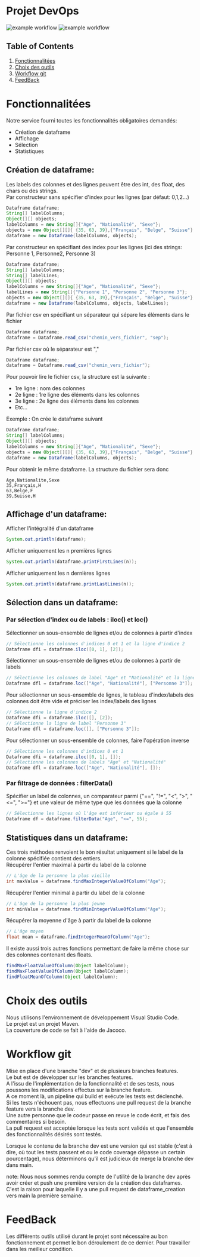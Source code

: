 # Projet DevOps
![example workflow](https://github.com/perringe/project_devops/actions/workflows/action_onmain.yml/badge.svg)
![example workflow](https://github.com/perringe/project_devops/actions/workflows/action_onbranch.yml/badge.svg)

## Table of Contents
1. [Fonctionnalitées](#fonctionnalitées)
2. [Choix des outils](#choix-des-outils)
3. [Workflow git](#workflow-git)
4. [FeedBack](#feedback)

# Fonctionnalitées
Notre service fourni toutes les fonctionnalités obligatoires demandés:
- Création de dataframe
- Affichage
- Sélection
- Statistiques

## Création de dataframe:  
Les labels des colonnes et des lignes peuvent être des int, des float, des chars ou des strings.  
Par constructeur sans spécifier d'index pour les lignes (par défaut: 0,1,2...)  
```java
Dataframe dataframe;
String[] labelColumns;
Object[][] objects;
labelColumns = new String[]{"Age", "Nationalité", "Sexe"};
objects = new Object[][]{ {35, 63, 39},{"Français", "Belge", "Suisse"},{'H', 'F', 'H'} };
dataframe = new Dataframe(labelColumns, objects);
```
Par constructeur en spécifiant des index pour les lignes (ici des strings: Personne 1, Personne2, Personne 3)
```java
Dataframe dataframe;
String[] labelColumns;
String[] labelLines;
Object[][] objects;
labelColumns = new String[]{"Age", "Nationalité", "Sexe"};
labelLines = new String[]{"Personne 1", "Personne 2", "Personne 3"};
objects = new Object[][]{ {35, 63, 39},{"Français", "Belge", "Suisse"},{'H', 'F', 'H'} };
dataframe = new Dataframe(labelColumns, objects, labelLines);
```
Par fichier csv en spécifiant un séparateur qui sépare les éléments dans le fichier
```java
Dataframe dataframe;
dataframe = Dataframe.read_csv("chemin_vers_fichier", "sep");
```
Par fichier csv où le séparateur est ","
```java
Dataframe dataframe;
dataframe = Dataframe.read_csv("chemin_vers_fichier");
```
Pour pouvoir lire le fichier csv, la structure est la suivante :
  - 1re ligne : nom des colonnes
  - 2e ligne : 1re ligne des éléments dans les colonnes
  - 3e ligne : 2e ligne des éléments dans les colonnes
  - Etc...


Exemple : On crée le dataframe suivant
```java
Dataframe dataframe;
String[] labelColumns;
Object[][] objects;
labelColumns = new String[]{"Age", "Nationalité", "Sexe"};
objects = new Object[][]{ {35, 63, 39},{"Français", "Belge", "Suisse"},{'H', 'F', 'H'} };
dataframe = new Dataframe(labelColumns, objects);
```
Pour obtenir le même dataframe. La structure du fichier sera donc
```csv
Age,Nationalite,Sexe
35,Français,H
63,Belge,F
39,Suisse,H
```
## Affichage d'un dataframe:  
Afficher l'intégralité d'un dataframe
```java
System.out.println(dataframe);
```
Afficher uniquement les n premières lignes
```java
System.out.println(dataframe.printFirstLines(n));
```

Afficher uniquement les n dernières lignes
```java
System.out.println(dataframe.printLastLines(n));
```
## Sélection dans un dataframe:
### Par sélection d'index ou de labels : iloc() et loc()
Sélectionner un sous-ensemble de lignes et/ou de colonnes à partir d'index
```java
// Sélectionne les colonnes d'indices 0 et 1 et la ligne d'indice 2
Dataframe dfi = dataframe.iloc([0, 1], [2]);
```
Sélectionner un sous-ensemble de lignes et/ou de colonnes à partir de labels
```java
// Sélectionne les colonnes de label "Age" et "Nationalité" et la ligne de label "Personne 3"
Dataframe dfl = dataframe.loc(["Age", "Nationalité"], ["Personne 3"]);
```

Pour sélectionner un sous-ensemble de lignes, le tableau d'index/labels des colonnes doit être vide et préciser les index/labels des lignes
```java
// Sélectionne la ligne d'indice 2
Dataframe dfi = dataframe.iloc([], [2]);
// Sélectionne la ligne de label "Personne 3"
Dataframe dfl = dataframe.loc([], ["Personne 3"]);
```
Pour sélectionner un sous-ensemble de colonnes, faire l'opération inverse
```java
// Sélectionne les colonnes d'indices 0 et 1
Dataframe dfi = dataframe.iloc([0, 1], []);
// Sélectionne les colonnes de labels "Age" et "Nationalité"
Dataframe dfl = dataframe.loc(["Age", "Nationalité"], []);
```
### Par filtrage de données : filterData()
Spécifier un label de colonnes, un comparateur parmi {"==", "!=", "<", ">", "<=", ">="} et une valeur de même type que les données que la colonne
```java
// Sélectionne les lignes où l'âge est inférieur ou égale à 55
Dataframe df = dataframe.filterData("Age", "<=", 55);
```

## Statistiques dans un dataframe: 
Ces trois méthodes renvoient le bon résultat uniquement si le label de la colonne spécifiée contient des entiers.  
Récupérer l'entier maximal à partir du label de la colonne  
```java
// L'âge de la personne la plus vieille
int maxValue = dataframe.findMaxIntegerValueOfColumn("Age");
```
Récupérer l'entier minimal à partir du label de la colonne  
```java
// L'âge de la personne la plus jeune
int minValue = dataframe.findMinIntegerValueOfColumn("Age");
```
Récupérer la moyenne d'âge à partir du label de la colonne  
```java
// L'âge moyen
float mean = dataframe.findIntegerMeanOfColumn("Age");
```

Il existe aussi trois autres fonctions permettant de faire la même chose sur des colonnes contenant des floats.
```java
findMaxFloatValueOfColumn(Object labelColumn);
findMaxFloatValueOfColumn(Object labelColumn);
findFloatMeanOfColumn(Object labelColumn);
```

# Choix des outils
Nous utilisons l'environnement de développement Visual Studio Code.  
Le projet est un projet Maven.  
La couverture de code se fait à l'aide de Jacoco.  

# Workflow git
Mise en place d'une branche "dev" et de plusieurs branches features.  
Le but est de développer sur les branches features.   
A l'issu de l'implémentation de la fonctionnalité et de ses tests, nous poussons les modifications effectus sur la branche feature.  
A ce moment là, un pipeline qui build et exécute les tests est déclenché.  
Si les tests n'échouent pas, nous effectuons une pull request de la branche feature vers la branche dev.  
Une autre personne que le codeur passe en revue le code écrit, et fais des commentaires si besoin.  
La pull request est acceptée lorsque les tests sont validés et que l'ensemble des fonctionnalités désirés sont testés.  

Lorsque le contenu de la branche dev est une version qui est stable (c'est à dire, où tout les tests passent et ou le code coverage dépasse un certain pourcentage), nous déterminons qu'il est judicieux de merge la branche dev dans main.

note: Nous nous sommes rendu compte de l'utilité de la branche dev après avoir créer et push une première version de la création des dataframes.
C'est la raison pour laquelle il y a une pull request de dataframe_creation vers main la première semaine.  

# FeedBack
Les différents outils utilisé durant le projet sont nécessaire au bon fonctionnement et permet le bon déroulement de ce dernier. Pour travailler dans les meilleur condition.
